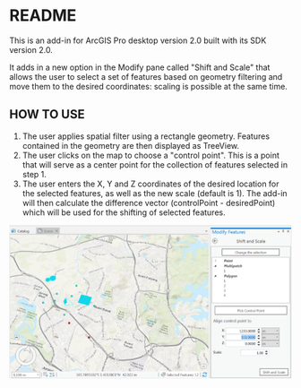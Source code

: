 # README

This is an add-in for ArcGIS Pro desktop version 2.0 built with its SDK version 2.0.

It adds in a new option in the Modify pane called "Shift and Scale" that allows the user to select a set of features based on geometry filtering and move them to the desired coordinates: scaling is possible at the same time. 

## HOW TO USE

1. The user applies spatial filter using a rectangle geometry. Features contained in the geometry are then displayed as TreeView.
2. The user clicks on the map to choose a "control point". This is a point that will serve as a center point for the collection of features selected in step 1.
3. The user enters the X, Y and Z coordinates of the desired location for the selected features, as well as the new scale (default is 1). The add-in will then calculate the difference vector (controlPoint - desiredPoint) which will be used for the shifting of selected features.

![screnshot](ss.png)